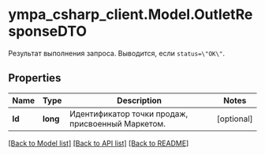# ympa_csharp_client.Model.OutletResponseDTO
Результат выполнения запроса. Выводится, если `status=\"OK\"`. 

## Properties

Name | Type | Description | Notes
------------ | ------------- | ------------- | -------------
**Id** | **long** | Идентификатор точки продаж, присвоенный Маркетом. | [optional] 

[[Back to Model list]](../README.md#documentation-for-models) [[Back to API list]](../README.md#documentation-for-api-endpoints) [[Back to README]](../README.md)

